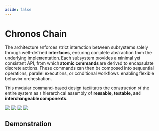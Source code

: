 ```yaml
---
aside: false
---
```


# Chronos Chain

The architecture enforces strict interaction between subsystems solely through well-defined **interfaces**, ensuring complete abstraction from the underlying implementation. Each subsystem provides a minimal yet consistent API, from which **atomic commands** are derived to encapsulate discrete actions. These commands can then be composed into sequential operations, parallel executions, or conditional workflows, enabling flexible behavior orchestration.

<CenteredImg src="https://raw.githubusercontent.com/zzhangje/ChronosChain/master/public/screenshot.png" width="100%" borderRadius=0 />

This modular command-based design facilitates the construction of the entire system as a hierarchical assembly of **reusable, testable, and interchangeable components**.

<Badges>
    <img src="/tags/java.svg">
    <img src="/tags/akit.svg">
    <img src="/tags/ascope.svg">
    <a href="https://github.com/zzhangje/chronoschain"><img src="https://img.shields.io/github/stars/zzhangje/chronoschain"></a>
</Badges>

## Demonstration

<div style="display: grid; grid-template-columns: repeat(2, 1fr); gap: 16px;">
    <PlayerBilibili videoId="BV1CzZaYSE1W" borderRadius=10px />
    <PlayerBilibili videoId="BV1Pb3RzGEvL" borderRadius=10px />
    <PlayerBilibili videoId="BV1SPXnYLEEY" borderRadius=10px />
    <PlayerBilibili videoId="BV1mMXnYkEuR" borderRadius=10px />
</div>
